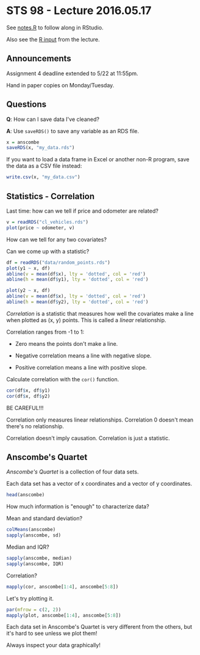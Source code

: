 # STS 98 - Lecture 2016.05.17

See [notes.R](notes.R) to follow along in RStudio.

Also see the [R input](r_session.txt) from the lecture.

Announcements
-------------
Assignment 4 deadline extended to 5/22 at 11:55pm.

Hand in paper copies on Monday/Tuesday.


Questions
---------
__Q__: How can I save data I've cleaned?

__A__: Use `saveRDS()` to save any variable as an RDS file.

```r
x = anscombe
saveRDS(x, "my_data.rds")
```

If you want to load a data frame in Excel or another non-R program, save the
data as a CSV file instead:
```r
write.csv(x, "my_data.csv")

```

Statistics - Correlation
------------------------
Last time: how can we tell if price and odometer are related?
```r
v = readRDS("cl_vehicles.rds")
plot(price ~ odometer, v)
```

How can we tell for any two covariates?

Can we come up with a statistic?

```r
df = readRDS("data/random_points.rds")
plot(y1 ~ x, df)
abline(v = mean(df$x), lty = 'dotted', col = 'red')
abline(h = mean(df$y1), lty = 'dotted', col = 'red')

plot(y2 ~ x, df)
abline(v = mean(df$x), lty = 'dotted', col = 'red')
abline(h = mean(df$y2), lty = 'dotted', col = 'red')
```

_Correlation_ is a statistic that measures how well the covariates make a
line when plotted as (x, y) points. This is called a _linear_ relationship.

Correlation ranges from -1 to 1:

* Zero means the points don't make a line.

* Negative correlation means a line with negative slope.

* Positive correlation means a line with positive slope.

Calculate correlation with the `cor()` function.

```r
cor(df$x, df$y1)
cor(df$x, df$y2)
```

BE CAREFUL!!!

Correlation only measures linear relationships. Correlation 0 doesn't mean
there's no relationship.

Correlation doesn't imply causation. Correlation is just a statistic.


Anscombe's Quartet
------------------
_Anscombe's Quartet_ is a collection of four data sets.

Each data set has a vector of x coordinates and a vector of y coordinates.

```r
head(anscombe)
```

How much information is "enough" to characterize data?

Mean and standard deviation?

```r
colMeans(anscombe)
sapply(anscombe, sd)
```

Median and IQR?

```r
sapply(anscombe, median)
sapply(anscombe, IQR)
```

Correlation?

```r
mapply(cor, anscombe[1:4], anscombe[5:8])
```

Let's try plotting it.

```r
par(mfrow = c(2, 2))
mapply(plot, anscombe[1:4], anscombe[5:8])
```

Each data set in Anscombe's Quartet is very different from the others, but
it's hard to see unless we plot them!

Always inspect your data graphically!
